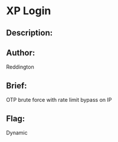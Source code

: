 # XP Login

## Description:

## Author: 
Reddington

## Brief: 
OTP brute force with rate limit bypass on IP

## Flag: 
Dynamic